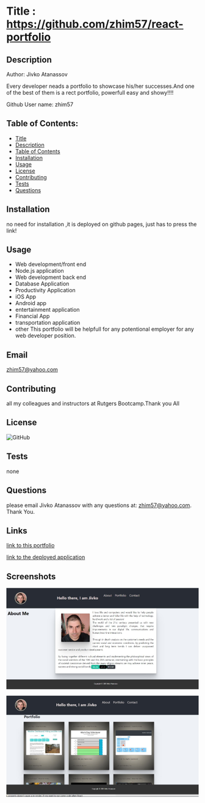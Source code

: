
# Title : https://github.com/zhim57/react-portfolio

## Description
Author: Jivko Atanassov

Every developer neads a portfolio to showcase his/her successes.And one of the best of them is a rect portfolio, powerfull easy and showy!!!!

Github User name: zhim57

## Table of Contents:
- [Title](#title)
- [Description](#description)
- [Table of Contents](#table-of-contents)
- [Installation](#installation)
- [Usage](#usage)
- [License](#licence)
- [Contributing](#contributing)
- [Tests](#tests)
- [Questions](#questions)

## Installation
no need for installation ,it is deployed on github pages, just has to press the link!
## Usage
- Web development/front end
- Node.js  application
- Web development back end
- Database Application
- Productivity Application
- iOS App
- Android app
- entertainment application
- Financial App
- transportation application
- other
This portfolio will be helpfull for any potentional employer for any web developer position.
## Email
zhim57@yahoo.com
## Contributing
all my colleagues and instructors at Rutgers Bootcamp.Thank you All
## License
![GitHub](https://img.shields.io/github/license/zhim57/react-portfolio)

## Tests
none

## Questions
please email Jivko Atanassov with any questions at: zhim57@yahoo.com. Thank You.

## Links

[link to this portfolio](https://github.com/zhim57/react-portfolio)

[link to the deployed application](https://zhim57.github.io/react-portfolio/)
  

## Screenshots

![screenshot no.1 of the working application](./public/image1.JPG)

![screenshot no.2 of the working application](./public/image2.JPG)


  
